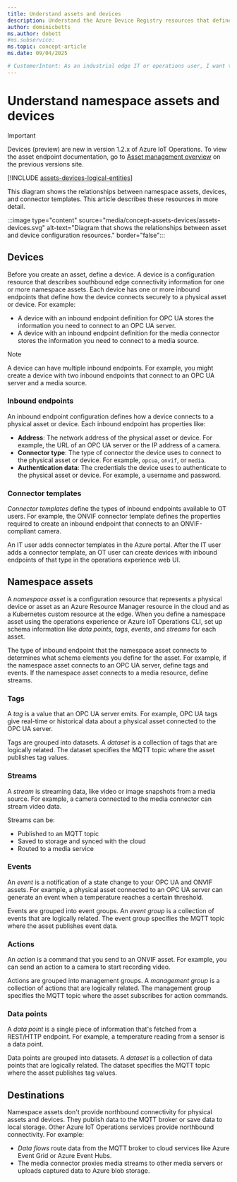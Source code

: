 ```yaml
---
title: Understand assets and devices
description: Understand the Azure Device Registry resources that define assets and devices.
author: dominicbetts
ms.author: dobett
#ms.subservice:
ms.topic: concept-article
ms.date: 09/04/2025

# CustomerIntent: As an industrial edge IT or operations user, I want to understand the types of Azure resources that are created by Azure Device Registry to manage assets.
---
```


# Understand namespace assets and devices

<!--
## Proposed outline for this article

- Devices/endpoints/Akri connectors
- Namespace asset types
- Tags/datasets
- Data points
- Events/event groups
- Actions/management groups
- Streams/task types
- Destinations (northbound)

*Reuse existing content as much as possible*
 -->

> [!IMPORTANT]
> Devices (preview) are new in version 1.2.x of Azure IoT Operations. To view the asset endpoint documentation, go to [Asset management overview](/previous-versions/azure/iot-operations/discover-manage-assets/overview-manage-assets) on the previous versions site.

[!INCLUDE [assets-devices-logical-entities](../includes/assets-devices-logical-entities.md)]

This diagram shows the relationships between namespace assets, devices, and connector templates. This article describes these resources in more detail.

:::image type="content" source="media/concept-assets-devices/assets-devices.svg" alt-text="Diagram that shows the relationships between asset and device configuration resources." border="false":::

<!--
```mermaid
graph LR
    CT["`Connector templates
       such as OPC UA, ONVIF, Media.`"]

    subgraph Device
        IE1["`Inbound endpoint(s)<br/>- *Address*<br/>- *Connector type*<br/>- *Authentication data*`"]
    end


    A["`Asset<br/>- *Name*<br/>- *Data points/Streams/<br/>Events*`"]


    CT -- Used by connector type --&gt; IE1
    A -- "`References an inbound endpoint`" --&gt; IE1>
```
--->

## Devices

Before you create an asset, define a device. A device is a configuration resource that describes southbound edge connectivity information for one or more namespace assets. Each device has one or more inbound endpoints that define how the device connects securely to a physical asset or device. For example:

- A device with an inbound endpoint definition for OPC UA stores the information you need to connect to an OPC UA server.
- A device with an inbound endpoint definition for the media connector stores the information you need to connect to a media source.

> [!NOTE]
> A device can have multiple inbound endpoints. For example, you might create a device with two inbound endpoints that connect to an OPC UA server and a media source.

### Inbound endpoints

An inbound endpoint configuration defines how a device connects to a physical asset or device. Each inbound endpoint has properties like:

- **Address**: The network address of the physical asset or device. For example, the URL of an OPC UA server or the IP address of a camera.
- **Connector type**: The type of connector the device uses to connect to the physical asset or device. For example, `opcua`, `onvif`, or `media`.
- **Authentication data**: The credentials the device uses to authenticate to the physical asset or device. For example, a username and password.

### Connector templates

*Connector templates* define the types of inbound endpoints available to OT users. For example, the ONVIF connector template defines the properties required to create an inbound endpoint that connects to an ONVIF-compliant camera.

An IT user adds connector templates in the Azure portal. After the IT user adds a connector template, an OT user can create devices with inbound endpoints of that type in the operations experience web UI.

## Namespace assets

A *namespace asset* is a configuration resource that represents a physical device or asset as an Azure Resource Manager resource in the cloud and as a Kubernetes custom resource at the edge. When you define a namespace asset using the operations experience or Azure IoT Operations CLI, set up schema information like *data points*, *tags*, *events*, and *streams* for each asset.

The type of inbound endpoint that the namespace asset connects to determines what schema elements you define for the asset. For example, if the namespace asset connects to an OPC UA server, define tags and events. If the namespace asset connects to a media resource, define streams.

### Tags

A *tag* is a value that an OPC UA server emits. For example, OPC UA tags give real-time or historical data about a physical asset connected to the OPC UA server.

Tags are grouped into datasets. A *dataset* is a collection of tags that are logically related. The dataset specifies the MQTT topic where the asset publishes tag values.

### Streams

A *stream* is streaming data, like video or image snapshots from a media source. For example, a camera connected to the media connector can stream video data.

Streams can be:

- Published to an MQTT topic
- Saved to storage and synced with the cloud
- Routed to a media service

### Events

An *event* is a notification of a state change to your OPC UA and ONVIF assets. For example, a physical asset connected to an OPC UA server can generate an event when a temperature reaches a certain threshold.

Events are grouped into event groups. An *event group* is a collection of events that are logically related. The event group specifies the MQTT topic where the asset publishes event data.

### Actions

An *action* is a command that you send to an ONVIF asset. For example, you can send an action to a camera to start recording video.

Actions are grouped into management groups. A *management group* is a collection of actions that are logically related. The management group specifies the MQTT topic where the asset subscribes for action commands.

### Data points

A *data point* is a single piece of information that's fetched from a REST/HTTP endpoint. For example, a temperature reading from a sensor is a data point.

Data points are grouped into datasets. A *dataset* is a collection of data points that are logically related. The dataset specifies the MQTT topic where the asset publishes tag values.

## Destinations

Namespace assets don't provide northbound connectivity for physical assets and devices. They publish data to the MQTT broker or save data to local storage. Other Azure IoT Operations services provide northbound connectivity. For example:

- *Data flows* route data from the MQTT broker to cloud services like Azure Event Grid or Azure Event Hubs.
- The media connector proxies media streams to other media servers or uploads captured data to Azure blob storage.

